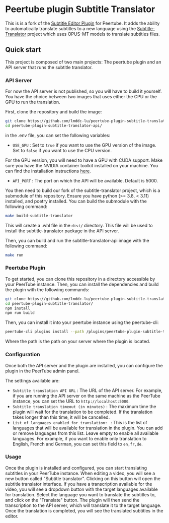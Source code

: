 # Peertube plugin Subtitle Translator


This is is a fork of the [Subtitle Editor Plugin](https://codeberg.org/herover/peertube-plugin-subtitle-editor/) for Peertube. It adds the ability to automatically translate subtitles to a new language using the [Subtitle-Translator](https://github.com/tdhm/subtitles-translator/) project which uses OPUS-MT models to translate subtitles files.

## Quick start

This project is composed of two main projects: The peertube plugin and an API server that runs the subtitle translator. 

### API Server

For now the API server is not published, so you will have to build it yourself. You have the choice between two images that uses either the CPU or the GPU to run the translation. 

First, clone the repository and build the image:

```bash
git clone https://github.com/lmddc-lu/peertube-plugin-subtitle-translator-api.git --recurse-submodules
cd peertube-plugin-subtitle-translator-api/
```

in the .env file, you can set the following variables:

- `USE_GPU` : Set to `true` if you want to use the GPU version of the image. Set to `false` if you want to use the CPU version.

For the GPU version, you will need to have a GPU with CUDA support.
Make sure you have the NVIDIA container toolkit installed on your machine. You can find the installation instructions [here](https://docs.nvidia.com/datacenter/cloud-native/container-toolkit/install-guide.html).

- `API_PORT` : The port on which the API will be available. Default is 5000.

You then need to build our fork of the subtitle-translator project, which is a submodule of this repository.
Ensure you have python (>= 3.8, < 3.11) installed, and poetry installed.
You can build the submodule with the following command:
```bash
make build-subtitle-translator
```

This will create a .whl file in the `dist/` directory. This file will be used to install the subtitle-translator package in the API server.


Then, you can build and run the subtitle-translator-api image with the following command:

```bash
make run
```

### Peertube Plugin

To get started, you can clone this repository in a directory accessible by your PeerTube instance. Then, you can install the dependencies and build the plugin with the following commands:

```bash
git clone https://github.com/lmddc-lu/peertube-plugin-subtitle-translator.git
cd peertube-plugin-subtitle-translator/
npm install
npm run build
```

Then, you can install it into your peertube instance using the peertube-cli:

```bash
peertube-cli plugins install --path /plugins/peertube-plugin-subtitle-translator
```

Where the path is the path on your server where the plugin is located.

### Configuration

Once both the API server and the plugin are installed, you can configure the plugin in the PeerTube admin panel. 

The settings available are:
- `Subtitle translation API URL` : The URL of the API server. For example, if you are running the API server on the same machine as the PeerTube instance, you can set the URL to `http://localhost:5000`.
- `Subtitle translation timeout (in minutes)` : The maximum time the plugin will wait for the translation to be completed. If the translation takes longer than this time, it will be cancelled.
- `List of languages enabled for translation: ` : This is the list of languages that will be available for translation in the plugin. You can add or remove languages from this list. Leave empty to enable all available languages. For example, if you want to enable only translation to English, French and German, you can set this field to `en,fr,de`.

### Usage

Once the plugin is installed and configured, you can start translating subtitles in your PeerTube instance. When editing a video, you will see a new button called "Subtitle translator". Clicking on this button will open the subtitle translator interface. If you have a transcription available for the video, you will see a dropdown button with the target languages available for translation.
Select the language you want to translate the subtitles to, and click on the "Translate" button. The plugin will then send the transcription to the API server, which will translate it to the target language. Once the translation is completed, you will see the translated subtitles in the editor.
